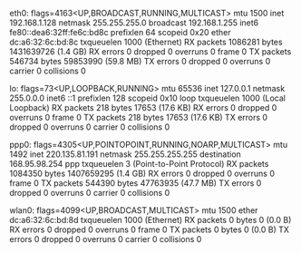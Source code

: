 eth0: flags=4163<UP,BROADCAST,RUNNING,MULTICAST>  mtu 1500
        inet 192.168.1.128  netmask 255.255.255.0  broadcast 192.168.1.255
        inet6 fe80::dea6:32ff:fe6c:bd8c  prefixlen 64  scopeid 0x20<link>
        ether dc:a6:32:6c:bd:8c  txqueuelen 1000  (Ethernet)
        RX packets 1086281  bytes 1431639726 (1.4 GB)
        RX errors 0  dropped 0  overruns 0  frame 0
        TX packets 546734  bytes 59853990 (59.8 MB)
        TX errors 0  dropped 0 overruns 0  carrier 0  collisions 0

lo: flags=73<UP,LOOPBACK,RUNNING>  mtu 65536
        inet 127.0.0.1  netmask 255.0.0.0
        inet6 ::1  prefixlen 128  scopeid 0x10<host>
        loop  txqueuelen 1000  (Local Loopback)
        RX packets 218  bytes 17653 (17.6 KB)
        RX errors 0  dropped 0  overruns 0  frame 0
        TX packets 218  bytes 17653 (17.6 KB)
        TX errors 0  dropped 0 overruns 0  carrier 0  collisions 0

ppp0: flags=4305<UP,POINTOPOINT,RUNNING,NOARP,MULTICAST>  mtu 1492
        inet 220.135.81.191  netmask 255.255.255.255  destination 168.95.98.254
        ppp  txqueuelen 3  (Point-to-Point Protocol)
        RX packets 1084350  bytes 1407659295 (1.4 GB)
        RX errors 0  dropped 0  overruns 0  frame 0
        TX packets 544390  bytes 47763935 (47.7 MB)
        TX errors 0  dropped 0 overruns 0  carrier 0  collisions 0

wlan0: flags=4099<UP,BROADCAST,MULTICAST>  mtu 1500
        ether dc:a6:32:6c:bd:8d  txqueuelen 1000  (Ethernet)
        RX packets 0  bytes 0 (0.0 B)
        RX errors 0  dropped 0  overruns 0  frame 0
        TX packets 0  bytes 0 (0.0 B)
        TX errors 0  dropped 0 overruns 0  carrier 0  collisions 0

